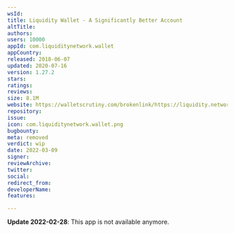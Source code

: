 ```yaml
---
wsId: 
title: Liquidity Wallet - A Significantly Better Account
altTitle: 
authors: 
users: 10000
appId: com.liquiditynetwork.wallet
appCountry: 
released: 2018-06-07
updated: 2020-07-16
version: 1.27.2
stars: 
ratings: 
reviews: 
size: 8.1M
website: https://walletscrutiny.com/brokenlink/https://liquidity.network/
repository: 
issue: 
icon: com.liquiditynetwork.wallet.png
bugbounty: 
meta: removed
verdict: wip
date: 2022-03-09
signer: 
reviewArchive: 
twitter: 
social: 
redirect_from: 
developerName: 
features: 

---
```


**Update 2022-02-28**: This app is not available anymore.

